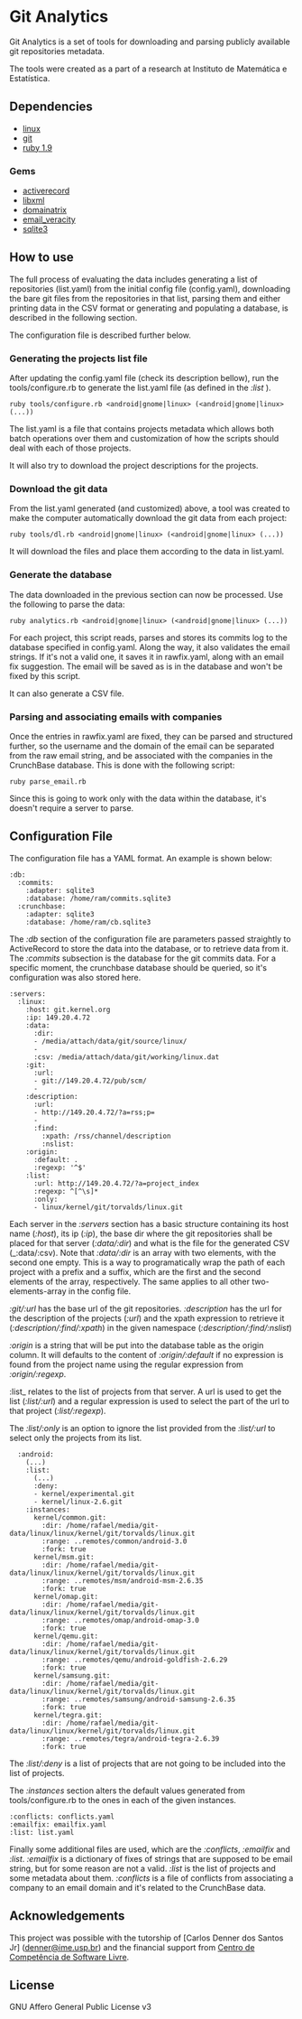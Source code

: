 
Git Analytics
=============

Git Analytics is a set of tools for downloading and parsing publicly available
git repositories metadata.

The tools were created as a part of a research at Instituto de Matemática e
Estatística.


Dependencies
------------

- [linux](http://kernel.org/)
- [git](http://git-scm.com/)
- [ruby 1.9](http://ruby-lang.org/)

### Gems

- [activerecord](https://rubygems.org/gems/activerecord)
- [libxml](http://libxml.rubyforge.org/)
- [domainatrix](https://github.com/pauldix/domainatrix)
- [email_veracity](https://github.com/heycarsten/email-veracity)
- [sqlite3](http://rubygems.org/gems/sqlite3)


How to use
----------

The full process of evaluating the data includes generating a list of
repositories (list.yaml) from the initial config file (config.yaml), downloading
the bare git files from the repositories in that list, parsing them and either
printing data in the CSV format or generating and populating a database, is
described in the following section.

The configuration file is described further below.

### Generating the projects list file

After updating the config.yaml file (check its description bellow), run the
tools/configure.rb to generate the list.yaml file (as defined in the _:list_ ).

    ruby tools/configure.rb <android|gnome|linux> (<android|gnome|linux> (...))

The list.yaml is a file that contains projects metadata which allows both batch
operations over them and customization of how the scripts should deal with each
of those projects.

It will also try to download the project descriptions for the projects.

### Download the git data

From the list.yaml generated (and customized) above, a tool was created to make
the computer automatically download the git data from each project:

    ruby tools/dl.rb <android|gnome|linux> (<android|gnome|linux> (...))

It will download the files and place them according to the data in list.yaml.

### Generate the database

The data downloaded in the previous section can now be processed. Use the
following to parse the data:

    ruby analytics.rb <android|gnome|linux> (<android|gnome|linux> (...))

For each project, this script reads, parses and stores its commits log to the
database specified in config.yaml. Along the way, it also validates the email
strings. If it's not a valid one, it saves it in rawfix.yaml, along with an
email fix suggestion. The email will be saved as is in the database and won't be
fixed by this script.

It can also generate a CSV file.

### Parsing and associating emails with companies

Once the entries in rawfix.yaml are fixed, they can be parsed and structured
further, so the username and the domain of the email can be separated from the
raw email string, and be associated with the companies in the CrunchBase
database. This is done with the following script:

    ruby parse_email.rb

Since this is going to work only with the data within the database, it's doesn't
require a server to parse.

Configuration File
------------------

The configuration file has a YAML format. An example is shown below:

    :db:
      :commits:
        :adapter: sqlite3
        :database: /home/ram/commits.sqlite3
      :crunchbase:
        :adapter: sqlite3
        :database: /home/ram/cb.sqlite3

The _:db_ section of the configuration file are parameters passed straightly to
ActiveRecord to store the data into the database, or to retrieve data from it.
The _:commits_ subsection is the database for the git commits data. For a
specific moment, the crunchbase database should be queried, so it's
configuration was also stored here.

    :servers:
      :linux:
        :host: git.kernel.org
        :ip: 149.20.4.72
        :data:
          :dir:
          - /media/attach/data/git/source/linux/
          - 
          :csv: /media/attach/data/git/working/linux.dat
        :git:
          :url:
          - git://149.20.4.72/pub/scm/
          -
        :description:
          :url:
          - http://149.20.4.72/?a=rss;p=
          -
          :find:
            :xpath: /rss/channel/description
            :nslist:
        :origin:
          :default: .
          :regexp: '^$'
        :list:
          :url: http://149.20.4.72/?a=project_index
          :regexp: ^[^\s]*
          :only:
          - linux/kernel/git/torvalds/linux.git

Each server in the _:servers_ section has a basic structure containing its host 
name (_:host_), its ip (_:ip_), the base dir where the git repositories shall be
placed for that server (_:data/:dir_) and what is the file for the generated CSV
(_:data/:csv). Note that _:data/:dir_ is an array with two elements, with the
second one empty. This is a way to programatically wrap the path of each project
with a prefix and a suffix, which are the first and the second elements of the
array, respectively. The same applies to all other two-elements-array in the
config file.

_:git/:url_ has the base url of the git repositories. _:description_ has the url
for the description of the projects (_:url_) and the xpath expression to
retrieve it (_:description/:find/:xpath_) in the given namespace
(_:description/:find/:nslist_)

_:origin_ is a string that will be put into the database table as the origin
column. It will defaults to the content of _:origin/:default_ if no expression
is found from the project name using the regular expression from
_:origin/:regexp_.

:list_ relates to the list of projects from that server. A url is used
to get the list (_:list/:url_) and a regular expression is used to select the
part of the url to that project (_:list/:regexp_).

The _:list/:only_ is an option to ignore the list provided from the _:list/:url_
to select only the projects from its list.

      :android:
        (...)
        :list:
          (...)
          :deny:
          - kernel/experimental.git
          - kernel/linux-2.6.git
        :instances:
          kernel/common.git:
            :dir: /home/rafael/media/git-data/linux/linux/kernel/git/torvalds/linux.git
            :range: ..remotes/common/android-3.0
            :fork: true
          kernel/msm.git:
            :dir: /home/rafael/media/git-data/linux/linux/kernel/git/torvalds/linux.git
            :range: ..remotes/msm/android-msm-2.6.35
            :fork: true
          kernel/omap.git:
            :dir: /home/rafael/media/git-data/linux/linux/kernel/git/torvalds/linux.git
            :range: ..remotes/omap/android-omap-3.0
            :fork: true
          kernel/qemu.git:
            :dir: /home/rafael/media/git-data/linux/linux/kernel/git/torvalds/linux.git
            :range: ..remotes/qemu/android-goldfish-2.6.29
            :fork: true
          kernel/samsung.git:
            :dir: /home/rafael/media/git-data/linux/linux/kernel/git/torvalds/linux.git
            :range: ..remotes/samsung/android-samsung-2.6.35
            :fork: true
          kernel/tegra.git:
            :dir: /home/rafael/media/git-data/linux/linux/kernel/git/torvalds/linux.git
            :range: ..remotes/tegra/android-tegra-2.6.39
            :fork: true

The _:list/:deny_ is a list of projects that are not going to be included into
the list of projects.

The _:instances_ section alters the default values generated from
tools/configure.rb to the ones in each of the given instances.

    :conflicts: conflicts.yaml
    :emailfix: emailfix.yaml
    :list: list.yaml

Finally some additional files are used, which are the _:conflicts_, _:emailfix_
and _:list_. _:emailfix_ is a dictionary of fixes of strings that are supposed
to be email string, but for some reason are not a valid. _:list_ is the list of
projects and some metadata about them. _:conflicts_ is a file of conflicts from
associating a company to an email domain and it's related to the CrunchBase
data.


Acknowledgements
----------------

This project was possible with the tutorship of [Carlos Denner dos Santos Jr]
(denner@ime.usp.br) and the financial support from
[Centro de Competência de Software Livre](http://ccsl.ime.usp.br/).


License
-------

GNU Affero General Public License v3
